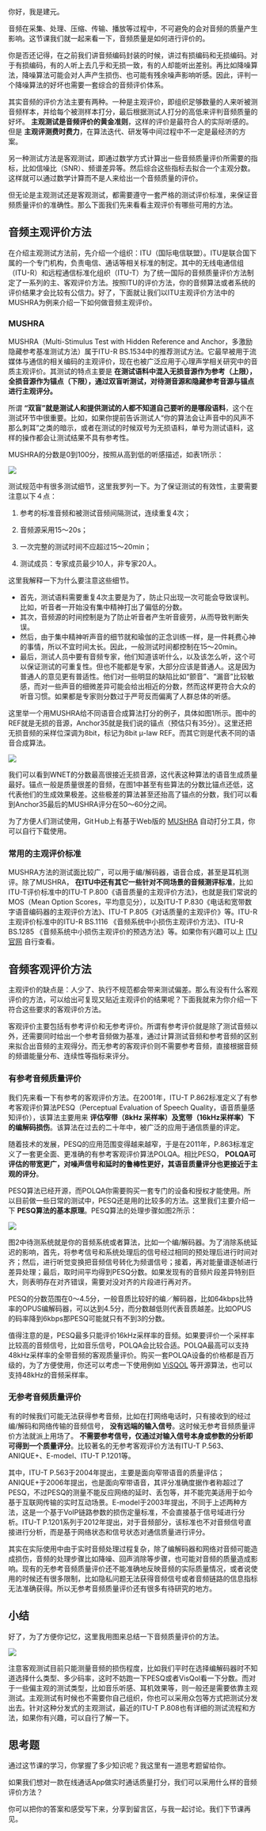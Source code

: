 你好，我是建元。

音频在采集、处理、压缩、传输、播放等过程中，不可避免的会对音频的质量产生影响。这节课我们就一起来看一下，音频质量是如何进行评价的。

你是否还记得，在之前我们讲音频编码封装的时候，讲过有损编码和无损编码。对于有损编码，有的人听上去几乎和无损一致，有的人却能听出差别。再比如降噪算法，降噪算法可能会对人声产生损伤、也可能有残余噪声影响听感。因此，评判一个降噪算法的好坏也需要一套综合的音频评价体系。

其实音频的评价方法主要有两种。一种是主观评价，即组织足够数量的人来听被测音频样本，并给每个被测样本打分，最后根据测试人打分的高低来评判音频质量的好坏。 **主观测试是音频评价的黄金准则**，这样的评价是最符合人的实际听感的。但是 **主观评测费时费力**，在算法迭代、研发等中间过程中不一定是最经济的方案。

另一种测试方法是客观测试，即通过数学方式计算出一些音频质量评价所需要的指标，比如信噪比（SNR）、频谱差异等。然后综合这些指标去拟合一个主观分数。这样就可以通过数学计算而不是人来给出一个音频质量的评价。

但无论是主观测试还是客观测试，都需要遵守一套严格的测试评价标准，来保证音频质量评价的准确性。那么下面我们先来看看主观评价有哪些可用的方法。

## 音频主观评价方法

在介绍主观测试方法前，先介绍一个组织：ITU（国际电信联盟）。ITU是联合国下属的一个专门机构，负责电信、通话等相关标准的制定。其中的无线电通信组（ITU-R）和远程通信标准化组织（ITU-T）为了统一国际的音频质量评价方法制定了一系列的主、客观评价方法。按照ITU的评价方法，你的音频算法或者系统的评价结果才会比较有公信力。好了，下面就让我们以ITU主观评价方法中的MUSHRA为例来介绍一下如何做音频主观评价。

### MUSHRA

MUSHRA（Multi-Stimulus Test with Hidden Reference and Anchor，多激励隐藏参考基准测试方法）属于ITU-R BS.1534中的推荐测试方法。它最早被用于流媒体与通信的相关编码的主观评价，现在也被广泛应用于心理声学相关研究中的音质主观评价。其测试的特点主要是 **在测试语料中混入无损音源作为参考（上限），全损音源作为锚点（下限），通过双盲听测试，对待测音源和隐藏参考音源与锚点进行主观评分。**

所谓 **“双盲”就是测试人和提供测试的人都不知道自己要听的是哪段语料**，这个在测试环节中很重要。比如，如果你提前告诉测试人“你的算法会让声音中的风声不那么刺耳”之类的暗示，或者在测试的时候双号为无损语料，单号为测试语料，这样的操作都会让测试结果不具有参考性。

MUSHRA的分数是0到100分，按照从高到低的听感描述，如表1所示：

![](https://static001.geekbang.org/resource/image/94/4e/9486d05308f3b418e76d6f8ab08dbc4e.png?wh=846x164)

测试规范中有很多测试细节，这里我罗列一下。为了保证测试的有效性，主要需要注意以下４点：

1. 参考的标准音频和被测试音频间隔测试，连续重复4次；

2. 音频源采用15～20s；

3. 一次完整的测试时间不应超过15～20min；

4. 测试成员：专家成员最少10人，非专家20人。


这里我解释一下为什么要注意这些细节。

- 首先，测试语料需要重复4次主要是为了，防止只出现一次可能会导致误判。比如，听音者一开始没有集中精神打出了偏低的分数。
- 其次，音频源的时间控制是为了防止听音者产生听音疲劳，从而导致判断失误。
- 然后，由于集中精神听声音的细节就和瑜伽的正念训练一样，是一件耗费心神的事情，所以不宜时间太长。因此，一般测试时间都控制在15～20min。
- 最后，测试人员中要有音频专家，他们知道该听什么，以及该怎么听，这个可以保证测试的可重复性。但也不能都是专家，大部分应该是普通人。这是因为普通人的意见更有普适性。他们对一些明显的缺陷比如“颤音”、“漏音”比较敏感，而对一些声音的细微差异可能会给出相近的分数，然而这样更符合大众的听音习惯。如果都是专家则分数过于严苛反而偏离了人群总体的听感。

这里举一个用MUSHRA给不同语音合成算法打分的例子，具体如图1所示。图中的REF就是无损的音源，Anchor35就是我们说的锚点（预估只有35分）。这里还把无损音频的采样位深调为8bit，标记为8bit μ-law REF。而其它则是代表不同的语音合成算法。

![](https://static001.geekbang.org/resource/image/b6/42/b65877f8c9286fac7bb200264f6c6d42.png?wh=1314x644)

我们可以看到WNET的分数最高很接近无损音源，这代表这种算法的语音生成质量最好。锚点一般是质量很差的音频，在图1中甚至有些算法的分数比锚点还低，这代表他们的生成效果极差。这些极差的算法甚至还抬高了锚点的分数，我们可以看到Anchor35最后的MUSHRA评分在50～60分之间。

为了方便人们测试使用，GitＨub上有基于Ｗeb版的 [MUSHRA](https://github.com/audiolabs/webMUSHRA) 自动打分工具，你可以自行下载使用。

### 常用的主观评价标准

MUSHRA方法的测试面比较广，可以用于编/解码器，语音合成，甚至是耳机测评。除了MUSHRA， **在ITU中还有其它一些针对不同场景的音频测评标准**，比如ITU-T评价标准中的ITU-T P.800《语音质量的主观评价方法》，也就是我们常说的MOS（Mean Option Scores，平均意见分），以及ITU-T P.830《电话和宽带数字语音编码器的主观评价方法》、ITU-T P.805《对话质量的主观评价》等。ITU-R主观评价标准中的ITU-R BS.1116 《音频系统中小损伤主观评价方法》、ITU-R BS.1285 《音频系统中小损伤主观评价的预选方法》等。如果你有兴趣可以上 [ITU官网](http://www.itu.int) 自行查看。

## 音频客观评价方法

主观评价的缺点是：人少了、执行不规范都会带来测试偏差。那么有没有什么客观评价的方法，可以给出可复现又贴近主观评价的结果呢？下面我就来为你介绍一下符合这些要求的客观评价方法。

客观评价主要包括有参考评价和无参考评价。所谓有参考评价就是除了测试音频以外，还需要同时给出一个参考音频做为基准，通过计算测试音频和参考音频的区别来拟合出音频的主观得分。而无参考的客观评价则不需要参考音频，直接根据音频的频谱能量分布、连续性等指标来评分。

### 有参考音频质量评价

我们先来看一下有参考的客观评价方法。在2001年，ITU-T P.862标准定义了有参考客观评价算法PESQ（Perceptual Evaluation of Speech Quality，语音质量感知评价），该算法主要用来 **评估窄带（8kHz 采样率）及宽带（16kHz采样率）下的编解码损伤**。该算法在过去的二十年中，被广泛的应用于通信质量的评定。

随着技术的发展，PESQ的应用范围变得越来越窄，于是在2011年，P.863标准定义了一套更全面、更准确的有参考客观评价算法POLQA。相比PESQ， **POLQA可评估的带宽更广，对噪声信号和延时的鲁棒性更好，其语音质量评分也更接近于主观的评分**。

PESQ算法已经开源，而POLQA你需要购买一套专门的设备和授权才能使用。所以目前做一些日常的测试中，PESQ还是用的比较多的方法。这里我们主要介绍一下 **PESQ算法的基本原理**。PESQ算法的处理步骤如图2所示：

![](https://static001.geekbang.org/resource/image/6f/be/6fafa1df20f14d0b91bea9fcb6ae94be.jpg?wh=1280x720)

图2中待测系统就是你的音频系统或者算法，比如一个编/解码器。为了消除系统延迟的影响，首先，将参考信号和系统处理后的信号经过相同的预处理后进行时间对齐；然后，进行听觉变换把音频信号转化为频谱信号；接着，再对能量谱逐帧进行差异处理；最后，取时间平均得到PESQ分数。如果发现有的音频片段差异特别巨大，则表明存在对齐错误，需要对没对齐的片段进行再对齐。

PESQ的分数范围在0～4.5分，一般音质比较好的编／解码器，比如64kbps比特率的OPUS编解码器，可以达到4.5分，而分数越低则代表音质越差。比如OPUS的码率降到6kbps那PESQ可能就只有不到3的分数。

值得注意的是，PESQ最多只能评价16kHz采样率的音频。如果要评价一个采样率比较高的音频信号，比如音乐信号，POLQA会比较合适。POLQA最高可以支持48kHz采样率的全带音频的客观质量评价。购买一套POLQA设备的价格都是百万级的，为了方便使用，你还可以考虑一下使用例如 [ViSQOL](https://arxiv.org/pdf/2004.09584.pdf) 等开源算法，也可以支持48kHz的音频采样率。

### 无参考音频质量评价

有的时候我们可能无法获得参考音频，比如在打网络电话时，只有接收到的经过编/解码和网络传输的音频信号， **没有远端的输入信号**。这时候无参考音频质量评价方法就派上用场了。 **不需要参考信号，仅通过对输入信号本身或参数的分析即可得到一个质量评分**。比较著名的无参考客观评价方法有ITU-T P.563、ANIQUE+、E-model、ITU-T P.1201等。

其中，ITU-T P.563于2004年提出，主要是面向窄带语音的质量评估；ANIQUE+于2006年提出，也是面向窄带语音，其评分准确度据作者称超过了PESQ，不过PESQ的测量不能反应网络的延时、丢包等，并不能完美适用于如今基于互联网传输的实时互动场景。E-model于2003年提出，不同于上述两种方法，这是一个基于VoIP链路参数的损伤定量标准，不会直接基于信号域进行分析。ITU-T P.1201系列于2012年提出，对于音频部分，该标准也不对音频信号直接进行分析，而是基于网络状态和信号状态对通信质量进行评分。

其实在实际使用中由于实时音频处理过程复杂，除了编解码器和网络对音频可能造成损伤，音频的处理步骤比如降噪、回声消除等步骤，也可能对音频的质量造成影响。现有的无参考音频质量评价还不能准确地反映音频的实际质量情况，或者说使用的时候还有很多限制，比如隐私问题无法获得音频信号或者音频链路的信息指标无法准确获得。所以无参考音频质量评价还有很多有待研究的地方。

## 小结

好了，为了方便你记忆，这里我用图来总结一下音频质量评价的方法。

![](https://static001.geekbang.org/resource/image/4c/d3/4cd71c1d367686ba0a12953e68f90dd3.png?wh=1691x481)

注意客观测试目前只能测量音频的损伤程度，比如我们平时在选择编解码器时不知道选择什么类型、多少码率，这时不妨跑一下PESQ或者VisQol看一下分数。而对于一些偏主观的测试类型，比如音乐听感、耳机效果等，则一般还是需要依靠主观测试。主观测试有时候也不需要你自己组织，你也可以采用众包等方式把测试分发出去。针对这种分发式的主观测试，最近的ITU-T P.808也有详细的测试流程和方法，如果你有兴趣，可以自行了解一下。

## 思考题

通过这节课的学习，你掌握了多少知识呢？我这里有一道思考题留给你。

如果我们想对一款在线通话App做实时通话质量打分，我们可以采用什么样的音频评价方法？

你可以把你的答案和感受写下来，分享到留言区，与我一起讨论。我们下节课再见。